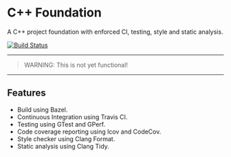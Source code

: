 C++ Foundation
==============
A C++ project foundation with enforced CI, testing, style and static analysis.

[![Build Status](https://travis-ci.org/hbristow/cpp-foundation.svg?branch=master)](https://travis-ci.org/hbristow/cpp-foundation)

---
> WARNING: This is not yet functional!
---

Features
--------
 - Build using Bazel.
 - Continuous Integration using Travis CI.
 - Testing using GTest and GPerf.
 - Code coverage reporting using lcov and CodeCov.
 - Style checker using Clang Format.
 - Static analysis using Clang Tidy.
